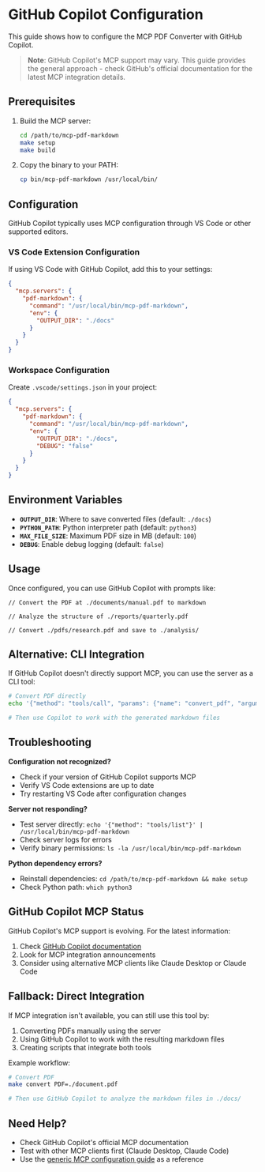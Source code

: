 # GitHub Copilot Configuration

This guide shows how to configure the MCP PDF Converter with GitHub Copilot.

> **Note**: GitHub Copilot's MCP support may vary. This guide provides the general approach - check GitHub's official documentation for the latest MCP integration details.

## Prerequisites

1. Build the MCP server:
   ```bash
   cd /path/to/mcp-pdf-markdown
   make setup
   make build
   ```

2. Copy the binary to your PATH:
   ```bash
   cp bin/mcp-pdf-markdown /usr/local/bin/
   ```

## Configuration

GitHub Copilot typically uses MCP configuration through VS Code or other supported editors.

### VS Code Extension Configuration

If using VS Code with GitHub Copilot, add this to your settings:

```json
{
  "mcp.servers": {
    "pdf-markdown": {
      "command": "/usr/local/bin/mcp-pdf-markdown",
      "env": {
        "OUTPUT_DIR": "./docs"
      }
    }
  }
}
```

### Workspace Configuration

Create `.vscode/settings.json` in your project:

```json
{
  "mcp.servers": {
    "pdf-markdown": {
      "command": "/usr/local/bin/mcp-pdf-markdown",
      "env": {
        "OUTPUT_DIR": "./docs",
        "DEBUG": "false"
      }
    }
  }
}
```

## Environment Variables

- **`OUTPUT_DIR`**: Where to save converted files (default: `./docs`)
- **`PYTHON_PATH`**: Python interpreter path (default: `python3`)
- **`MAX_FILE_SIZE`**: Maximum PDF size in MB (default: `100`)
- **`DEBUG`**: Enable debug logging (default: `false`)

## Usage

Once configured, you can use GitHub Copilot with prompts like:

```
// Convert the PDF at ./documents/manual.pdf to markdown
```

```
// Analyze the structure of ./reports/quarterly.pdf
```

```
// Convert ./pdfs/research.pdf and save to ./analysis/
```

## Alternative: CLI Integration

If GitHub Copilot doesn't directly support MCP, you can use the server as a CLI tool:

```bash
# Convert PDF directly
echo '{"method": "tools/call", "params": {"name": "convert_pdf", "arguments": {"pdf_path": "./document.pdf"}}}' | /usr/local/bin/mcp-pdf-markdown

# Then use Copilot to work with the generated markdown files
```

## Troubleshooting

**Configuration not recognized?**
- Check if your version of GitHub Copilot supports MCP
- Verify VS Code extensions are up to date
- Try restarting VS Code after configuration changes

**Server not responding?**
- Test server directly: `echo '{"method": "tools/list"}' | /usr/local/bin/mcp-pdf-markdown`
- Check server logs for errors
- Verify binary permissions: `ls -la /usr/local/bin/mcp-pdf-markdown`

**Python dependency errors?**
- Reinstall dependencies: `cd /path/to/mcp-pdf-markdown && make setup`
- Check Python path: `which python3`

## GitHub Copilot MCP Status

GitHub Copilot's MCP support is evolving. For the latest information:

1. Check [GitHub Copilot documentation](https://docs.github.com/en/copilot)
2. Look for MCP integration announcements
3. Consider using alternative MCP clients like Claude Desktop or Claude Code

## Fallback: Direct Integration

If MCP integration isn't available, you can still use this tool by:

1. Converting PDFs manually using the server
2. Using GitHub Copilot to work with the resulting markdown files
3. Creating scripts that integrate both tools

Example workflow:
```bash
# Convert PDF
make convert PDF=./document.pdf

# Then use GitHub Copilot to analyze the markdown files in ./docs/
```

## Need Help?

- Check GitHub Copilot's official MCP documentation
- Test with other MCP clients first (Claude Desktop, Claude Code)
- Use the [generic MCP configuration guide](generic-mcp.md) as a reference